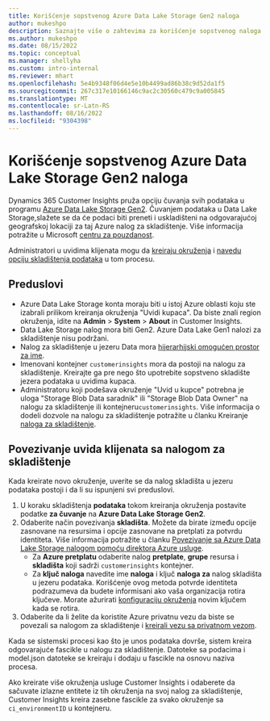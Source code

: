 ```yaml
---
title: Korišćenje sopstvenog Azure Data Lake Storage Gen2 naloga
author: mukeshpo
description: Saznajte više o zahtevima za korišćenje sopstvenog naloga Azure Data Lake Storage za skladištenje podataka "Uvidi kupaca".
ms.author: mukeshpo
ms.date: 08/15/2022
ms.topic: conceptual
ms.manager: shellyha
ms.custom: intro-internal
ms.reviewer: mhart
ms.openlocfilehash: 5e4b9348f06d4e5e10b4499ad86b38c9d52da1f5
ms.sourcegitcommit: 267c317e10166146c9ac2c30560c479c9a005845
ms.translationtype: MT
ms.contentlocale: sr-Latn-RS
ms.lasthandoff: 08/16/2022
ms.locfileid: "9304398"
---
```

# <a name="use-your-own-azure-data-lake-storage-gen2-account"></a>Korišćenje sopstvenog Azure Data Lake Storage Gen2 naloga

Dynamics 365 Customer Insights pruža opciju čuvanja svih podataka u programu [Azure Data Lake Storage Gen2](/azure/storage/blobs/data-lake-storage-introduction). Čuvanjem podataka u Data Lake Storage,slažete se da će podaci biti preneti i uskladišteni na odgovarajućoj geografskoj lokaciji za taj Azure nalog za skladištenje. Više informacija potražite u Microsoft [centru za pouzdanost](https://www.microsoft.com/trust-center).

Administratori u uvidima klijenata mogu da [kreiraju okruženja](create-environment.md) i [navedu opciju skladištenja podataka](create-environment.md#step-2-configure-data-storage) u tom procesu.

## <a name="prerequisites"></a>Preduslovi

- Azure Data Lake Storage konta moraju biti u istoj Azure oblasti koju ste izabrali prilikom kreiranja okruženja "Uvidi kupaca". Da biste znali region okruženja, idite na **Admin** > **System** > **About** in Customer Insights.
- Data Lake Storage nalog mora biti Gen2. Azure Data Lake Gen1 nalozi za skladištenje nisu podržani.
- Nalog za skladištenje u jezeru Data mora [hijerarhijski omogućen prostor za ime](/azure/storage/blobs/data-lake-storage-namespace).
- Imenovani kontejner `customerinsights` mora da postoji na nalogu za skladištenje. Kreirajte ga pre nego što upotrebite sopstveno skladište jezera podataka u uvidima kupaca.
- Administratoru koji podešava okruženje "Uvid u kupce" potrebna je uloga "Storage Blob Data saradnik" ili "Storage Blob Data Owner" na nalogu za skladištenje ili kontejneru`customerinsights`. Više informacija o dodeli dozvole na nalogu za skladištenje potražite u članku Kreiranje [naloga za skladištenje](/azure/storage/common/storage-account-create?toc=%2Fazure%2Fstorage%2Fblobs%2Ftoc.json&tabs=azure-portal).

## <a name="connect-customer-insights-with-your-storage-account"></a>Povezivanje uvida klijenata sa nalogom za skladištenje

Kada kreirate novo okruženje, uverite se da nalog skladišta u jezeru podataka postoji i da li su ispunjeni svi preduslovi.

1. U koraku skladištenja **podataka** tokom kreiranja okruženja postavite podatke **za čuvanje** na **Azure Data Lake Storage Gen2**.
1. Odaberite način povezivanja **skladišta**. Možete da birate između opcije zasnovane na resursima i opcije zasnovane na pretplati za potvrdu identiteta. Više informacija potražite u članku [Povezivanje sa Azure Data Lake Storage nalogom pomoću direktora Azure usluge](connect-service-principal.md).
   - Za **Azure pretplatu** odaberite nalog **pretplate**, **grupe** resursa i **skladišta** koji sadrži `customerinsights` kontejner.
   - Za **ključ naloga** navedite ime **naloga** i ključ **naloga za** nalog skladišta u jezeru podataka. Korišćenje ovog metoda potvrde identiteta podrazumeva da budete informisani ako vaša organizacija rotira ključeve. Morate ažurirati [konfiguraciju okruženja](manage-environments.md#edit-an-existing-environment) novim ključem kada se rotira.
1. Odaberite da li želite da koristite Azure privatnu vezu da biste se povezali sa nalogom za skladištenje i [kreirali vezu sa privatnom vezom](security-overview.md#set-up-an-azure-private-link).

Kada se sistemski procesi kao što je unos podataka dovrše, sistem kreira odgovarajuće fascikle u nalogu za skladištenje. Datoteke sa podacima i model.json datoteke se kreiraju i dodaju u fascikle na osnovu naziva procesa.

Ako kreirate više okruženja usluge Customer Insights i odaberete da sačuvate izlazne entitete iz tih okruženja na svoj nalog za skladištenje, Customer Insights kreira zasebne fascikle za svako okruženje sa `ci_environmentID` u kontejneru.
